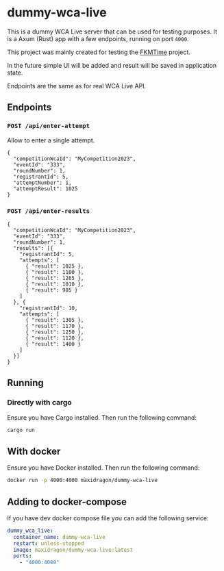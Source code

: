 # dummy-wca-live

This is a dummy WCA Live server that can be used for testing purposes. It is a Axum (Rust) app with a few endpoints, running on port `4000`.

This project was mainly created for testing the [FKMTime](https://github.com/FKMTime/FKMTime) project.

In the future simple UI will be added and result will be saved in application state.

Endpoints are the same as for real WCA Live API.

## Endpoints

### `POST /api/enter-attempt`

Allow to enter a single attempt.

```
{
  "competitionWcaId": "MyCompetition2023",
  "eventId": "333",
  "roundNumber": 1,
  "registrantId": 5,
  "attemptNumber": 1,
  "attemptResult": 1025
}
```

### `POST /api/enter-results`

```
{
  "competitionWcaId": "MyCompetition2023",
  "eventId": "333",
  "roundNumber": 1,
  "results": [{
    "registrantId": 5,
    "attempts": [
      { "result": 1025 },
      { "result": 1100 },
      { "result": 1265 },
      { "result": 1010 },
      { "result": 905 }
    ]
  }, {
    "registrantId": 10,
    "attempts": [
      { "result": 1305 },
      { "result": 1170 },
      { "result": 1250 },
      { "result": 1120 },
      { "result": 1400 }
    ]
  }]
}
```

## Running

### Directly with cargo

Ensure you have Cargo installed. Then run the following command:

```bash
cargo run
```

## With docker

Ensure you have Docker installed. Then run the following command:

```bash
docker run -p 4000:4000 maxidragon/dummy-wca-live
```

## Adding to docker-compose

If you have dev docker compose file you can add the following service:

```yaml
dummy_wca_live:
  container_name: dummy-wca-live
  restart: unless-stopped
  image: maxidragon/dummy-wca-live:latest
  ports:
    - "4000:4000"
```
